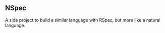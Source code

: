NSpec
---

A side project to build a similar language with RSpec, but more like a natural language.
